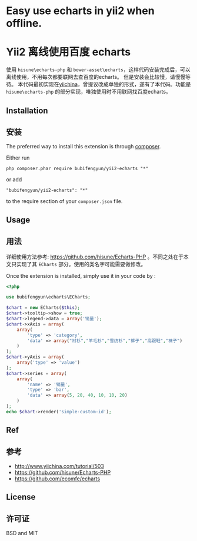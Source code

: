 Easy use echarts in yii2 when offline.
======================================
Yii2 离线使用百度 echarts
======================================

使用 `hisune\echarts-php` 和 `bower-asset\echarts`，这样代码安装完成后，可以离线使用，不用每次都要联网去查百度的echarts。
但是安装会比较慢，请慢慢等待。
本代码最初实现在[yiichina](http://www.yiichina.com/tutorial/503)，曾提议改成单独的形式，遂有了本代码。功能是 `hisune\echarts-php` 的部分实现，唯独使用时不用联网找百度echarts。

Installation
------------
安装
------------

The preferred way to install this extension is through [composer](http://getcomposer.org/download/).

Either run

```
php composer.phar require bubifengyun/yii2-echarts "*"
```

or add

```
"bubifengyun/yii2-echarts": "*"
```

to the require section of your `composer.json` file.


Usage
-----
用法
-----

详细使用方法参考: https://github.com/hisune/Echarts-PHP 。不同之处在于本文只实现了其 `ECharts` 部分。使用的类名字可能需要做修改。

Once the extension is installed, simply use it in your code by  :

```php
<?php

use bubifengyun\echarts\ECharts;

$chart = new ECharts($this);
$chart->tooltip->show = true;
$chart->legend->data = array('销量');
$chart->xAxis = array(
    array(
        'type' => 'category',
        'data' => array("衬衫","羊毛衫","雪纺衫","裤子","高跟鞋","袜子")
    )
);
$chart->yAxis = array(
    array('type' => 'value')
);
$chart->series = array(
    array(
        'name' => '销量',
        'type' => 'bar',
        'data' => array(5, 20, 40, 10, 10, 20)
    )
);
echo $chart->render('simple-custom-id');

```

Ref
-----
参考
-----

+ http://www.yiichina.com/tutorial/503
+ https://github.com/hisune/Echarts-PHP
+ https://github.com/ecomfe/echarts

License
-------
许可证
-----

BSD and MIT 
